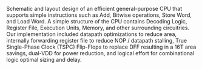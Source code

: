 Schematic and layout design of an efficient general-purpose CPU that supports simple instructions such as Add, Bitwise operations, Store Word, and Load Word. A simple structure of the CPU contains Decoding Logic, Register File, Execution Units, Memory, and other surrounding circuitries. Our implementation included datapath optimizations to reduce area, internally forwarding register file to reduce NOP / datapath stalling, True Single-Phase Clock (TSPC) Flip-Flops to replace DFF resulting in a 16T area savings, dual-VDD for power reduction, and logical effort for combinational logic optimal sizing and delay.
